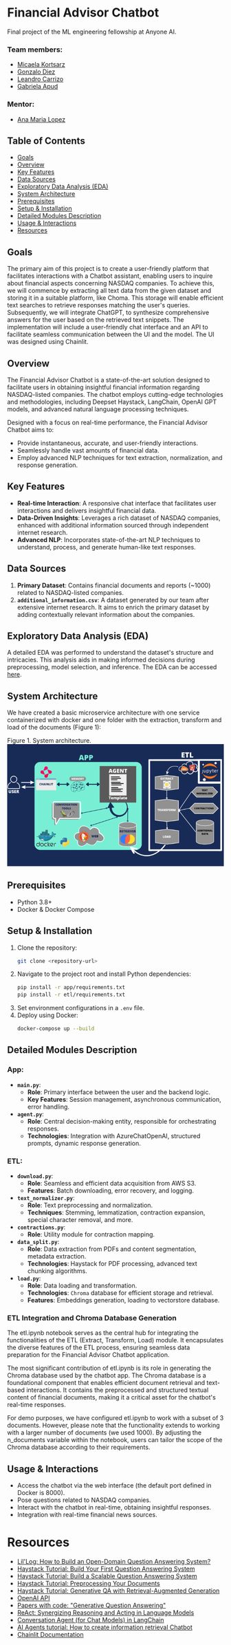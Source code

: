 # Financial Advisor Chatbot

Final project of the ML engineering fellowship at Anyone AI.
### Team members:
+ [Micaela Kortsarz](https://www.linkedin.com/in/micaelakortsarz)
+ [Gonzalo Diez](https://www.linkedin.com/in/gonzalo-damian-diez)
+ [Leandro Carrizo](https://www.linkedin.com/in/leandro-carrizo)
+ [Gabriela Apud](https://www.linkedin.com/in/mariagabrielaapud)

### Mentor:
+ [Ana Maria Lopez](https://www.linkedin.com/in/amlopez81)

## Table of Contents
- [Goals](#goals)
- [Overview](#overview)
- [Key Features](#keyfeatures)
- [Data Sources](#data)
- [Exploratory Data Analysis (EDA)](#eda)
- [System Architecture](#system-architecture)
- [Prerequisites](#prerequisites)
- [Setup & Installation](#setup--installation)
- [Detailed Modules Description](#detailed-modules-description)
- [Usage & Interactions](#usage--interactions)
- [Resources](#resources)

## Goals
The primary aim of this project is to create a user-friendly platform that facilitates interactions with a Chatbot assistant, enabling users to inquire about financial aspects concerning NASDAQ companies. To achieve this, we will commence by extracting all text data from the given dataset and storing it in a suitable platform, like Choma. This storage will enable efficient text searches to retrieve responses matching the user's queries. Subsequently, we will integrate ChatGPT, to synthesize comprehensive answers for the user based on the retrieved text snippets. The implementation will include a user-friendly chat interface and an API to facilitate seamless communication between the UI and the model. The UI was designed using Chainlit.

## Overview
The Financial Advisor Chatbot is a state-of-the-art solution designed to facilitate users in obtaining insightful financial information regarding NASDAQ-listed companies. The chatbot employs cutting-edge technologies and methodologies, including Deepset Haystack, LangChain, OpenAI GPT models, and advanced natural language processing techniques.

Designed with a focus on real-time performance, the Financial Advisor Chatbot aims to:
- Provide instantaneous, accurate, and user-friendly interactions.
- Seamlessly handle vast amounts of financial data.
- Employ advanced NLP techniques for text extraction, normalization, and response generation.

## Key Features
- **Real-time Interaction**: A responsive chat interface that facilitates user interactions and delivers insightful financial data.
- **Data-Driven Insights**: Leverages a rich dataset of NASDAQ companies, enhanced with additional information sourced through independent internet research.
- **Advanced NLP**: Incorporates state-of-the-art NLP techniques to understand, process, and generate human-like text responses.

## Data Sources
1. **Primary Dataset**: Contains financial documents and reports (~1000) related to NASDAQ-listed companies.
2. **`additional_information.csv`**: A dataset generated by our team after extensive internet research. It aims to enrich the primary dataset by adding contextually relevant information about the companies.

## Exploratory Data Analysis (EDA)
A detailed EDA was performed to understand the dataset's structure and intricacies. This analysis aids in making informed decisions during preprocessing, model selection, and inference. The EDA can be accessed [here](https://colab.research.google.com/drive/1RnUuM39Qgm3U7XpxdoRFg-VaPfIAViMN?usp=sharing).

## System Architecture
We have created a basic microservice architecture with one service containerized with docker and one folder with the extraction, transform and load of the documents (Figure 1):

Figure 1. System architecture. 
![System_architecture](architecture.png)

## Prerequisites
- Python 3.8+
- Docker & Docker Compose

## Setup & Installation
1. Clone the repository:
   ```bash
   git clone <repository-url>
   ```
2. Navigate to the project root and install Python dependencies:
   ```bash
   pip install -r app/requirements.txt
   pip install -r etl/requirements.txt
   ```
3. Set environment configurations in a `.env` file.
4. Deploy using Docker:
   ```bash
   docker-compose up --build
   ```

## Detailed Modules Description
### App:
- **`main.py`**:
  - **Role**: Primary interface between the user and the backend logic.
  - **Key Features**: Session management, asynchronous communication, error handling.
- **`agent.py`**:
  - **Role**: Central decision-making entity, responsible for orchestrating responses.
  - **Technologies**: Integration with AzureChatOpenAI, structured prompts, dynamic response generation.
### ETL:
- **`download.py`**:
  - **Role**: Seamless and efficient data acquisition from AWS S3.
  - **Features**: Batch downloading, error recovery, and logging.
- **`text_normalizer.py`**:
  - **Role**: Text preprocessing and normalization.
  - **Techniques**: Stemming, lemmatization, contraction expansion, special character removal, and more.
- **`contractions.py`**:
  - **Role**: Utility module for contraction mapping.
- **`data_split.py`**:
  - **Role**: Data extraction from PDFs and content segmentation, metadata extraction.
  - **Technologies**: Haystack for PDF processing, advanced text chunking algorithms.
- **`load.py`**:
  - **Role**: Data loading and transformation.
  - **Technologies**: `Chroma` database for efficient storage and retrieval.
  - **Features**: Embeddings generation, loading to vectorstore database.

### ETL Integration and Chroma Database Generation

The etl.ipynb notebook serves as the central hub for integrating the functionalities of the ETL (Extract, Transform, Load) module. It encapsulates the diverse features of the ETL process, ensuring seamless data preparation for the Financial Advisor Chatbot application.

The most significant contribution of etl.ipynb is its role in generating the Chroma database used by the chatbot app. The Chroma database is a foundational component that enables efficient document retrieval and text-based interactions. It contains the preprocessed and structured textual content of financial documents, making it a critical asset for the chatbot's real-time responses.

For demo purposes, we have configured etl.ipynb to work with a subset of 3 documents. However, please note that the functionality extends to working with a larger number of documents (we used 1000). By adjusting the n_documents variable within the notebook, users can tailor the scope of the Chroma database according to their requirements.

## Usage & Interactions
- Access the chatbot via the web interface (the default port defined in Docker is 8000).
- Pose questions related to NASDAQ companies.
- Interact with the chatbot in real-time, obtaining insightful responses.
- Integration with real-time financial news sources.

# Resources
- [Lil'Log: How to Build an Open-Domain Question Answering System?](https://lilianweng.github.io/posts/2020-10-29-odqa/)
- [Haystack Tutorial: Build Your First Question Answering System](https://haystack.deepset.ai/tutorials/01_basic_qa_pipeline)
- [Haystack Tutorial: Build a Scalable Question Answering System](https://haystack.deepset.ai/tutorials/03_scalable_qa_system)
- [Haystack Tutorial: Preprocessing Your Documents](https://haystack.deepset.ai/tutorials/08_preprocessing)
- [Haystack Tutorial: Generative QA with Retrieval-Augmented Generation](https://haystack.deepset.ai/tutorials/07_rag_generator)
- [OpenAI API](https://openai.com/blog/openai-api)
- [Papers with code: "Generative Question Answering"](https://paperswithcode.com/task/generative-question-answering/codeless)
- [ReAct: Synergizing Reasoning and Acting in Language Models](https://ai.googleblog.com/2022/11/react-synergizing-reasoning-and-acting.html)
- [Conversation Agent (for Chat Models) in LangChain](https://python.langchain.com/en/latest/modules/agents/agents/examples/chat_conversation_agent.html)
- [AI Agents tutorial: How to create information retrieval Chatbot](https://lablab.ai/t/agents-retrieval-chatbot)
- [Chainlit Documentation](https://docs.chainlit.io/overview)


